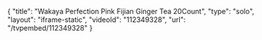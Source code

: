 {
    "title": "Wakaya Perfection Pink Fijian Ginger Tea 20Count",
    "type": "solo",
    "layout": "iframe-static",
    "videoId": "112349328",
    "url": "\/tvpembed\/112349328"
}